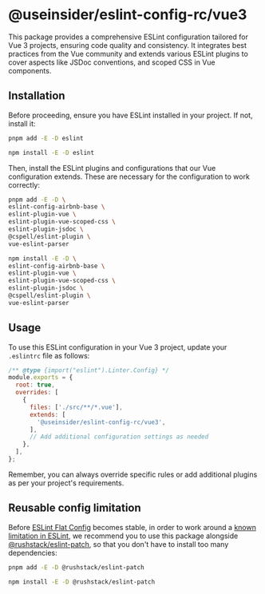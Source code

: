 # @useinsider/eslint-config-rc/vue3

This package provides a comprehensive ESLint configuration tailored for Vue 3
projects, ensuring code quality and consistency. It integrates best practices
from the Vue community and extends various ESLint plugins to cover aspects like
JSDoc conventions, and scoped CSS in Vue components.

## Installation

Before proceeding, ensure you have ESLint installed in your project.
If not, install it:

```bash
pnpm add -E -D eslint
```

```bash
npm install -E -D eslint
```

Then, install the ESLint plugins and configurations that our Vue configuration
extends. These are necessary for the configuration to work correctly:

```bash
pnpm add -E -D \
eslint-config-airbnb-base \
eslint-plugin-vue \
eslint-plugin-vue-scoped-css \
eslint-plugin-jsdoc \
@cspell/eslint-plugin \
vue-eslint-parser
```

```bash
npm install -E -D \
eslint-config-airbnb-base \
eslint-plugin-vue \
eslint-plugin-vue-scoped-css \
eslint-plugin-jsdoc \
@cspell/eslint-plugin \
vue-eslint-parser
```

## Usage

To use this ESLint configuration in your Vue 3 project, update your `.eslintrc`
file as follows:

```js
/** @type {import("eslint").Linter.Config} */
module.exports = {
  root: true,
  overrides: [
    {
      files: ['./src/**/*.vue'],
      extends: [
        '@useinsider/eslint-config-rc/vue3',
      ],
      // Add additional configuration settings as needed
    },
  ],
};
```

Remember, you can always override specific rules or add additional plugins as
per your project's requirements.

## Reusable config limitation

Before [ESLint Flat Config] becomes stable, in order to work around a
[known limitation in ESLint], we recommend you to use this package alongside
[@rushstack/eslint-patch], so that you don't have to install too many
dependencies:

```bash
pnpm add -E -D @rushstack/eslint-patch
```
```bash
npm install -E -D @rushstack/eslint-patch
```

[ESLint Flat Config]: https://eslint.org/docs/latest/use/configure/configuration-files-new
[known limitation in ESLint]: https://github.com/eslint/eslint/issues/3458
[@rushstack/eslint-patch]: https://www.npmjs.com/package/@rushstack/eslint-patch
